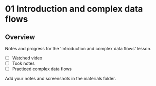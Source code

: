 # 01 Introduction and complex data flows

## Overview

Notes and progress for the 'Introduction and complex data flows' lesson.

- [ ] Watched video
- [ ] Took notes
- [ ] Practiced complex data flows

Add your notes and screenshots in the materials folder.
